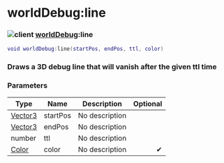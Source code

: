 # worldDebug:line

### ![client](../../home/debug/.gitbook/assets/client.png) [worldDebug](../../home/debug/home/worldDebug/):line

```lua
void worldDebug:line(startPos, endPos, ttl, color)
```

### Draws a 3D debug line that will vanish after the given ttl time

### Parameters

| Type                                      | Name     | Description    | Optional |
| ----------------------------------------- | -------- | -------------- | -------: |
| [Vector3](../../home/debug/home/Vector3/) | startPos | No description |          |
| [Vector3](../../home/debug/home/Vector3/) | endPos   | No description |          |
| number                                    | ttl      | No description |          |
| [Color](../../home/debug/home/Color/)     | color    | No description |        ✔ |
